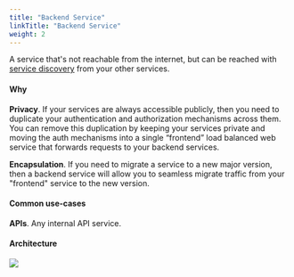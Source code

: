```yaml
---
title: "Backend Service"
linkTitle: "Backend Service"
weight: 2
---
```


A service that's not reachable from the internet, but can be reached with [service discovery](/docs/develop/service-discovery/) from your other services.

#### Why
**Privacy**. If your services are always accessible publicly, then you need to duplicate your authentication and authorization mechanisms across them. 
  You can remove this duplication by keeping your services private and moving the auth mechanisms into a single “frontend” load balanced web service that forwards requests to your backend services.

**Encapsulation**. If you need to migrate a service to a new major version, then a backend service will allow you to seamless migrate traffic from your "frontend" service to the new version.

#### Common use-cases
**APIs**. Any internal API service.

#### Architecture

<img src="https://user-images.githubusercontent.com/879348/78615432-5f3ac980-7826-11ea-9c03-ff0e6866152c.png" class="img-fluid">
